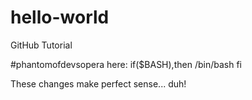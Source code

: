 # hello-world
GitHub Tutorial

#phantomofdevsopera here:
if($BASH),then
  /bin/bash
fi

These changes make perfect sense... duh!
